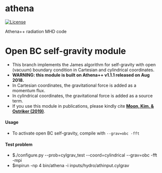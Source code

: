 athena
======
[![License](https://img.shields.io/badge/License-BSD%203--Clause-blue.svg)](https://opensource.org/licenses/BSD-3-Clause)

Athena++ radiation MHD code

Open BC self-gravity module
======
* This branch implements the James algorithm for self-gravity with open (vacuum) boundary condition in Cartesian and cylindrical coordinates.
* **WARNING: this module is built on Athena++ v1.1.1 released on Aug 2018.**
* In Cartesian coordinates, the gravitational force is added as a momentum flux.
* In cylindrical coordinates, the gravitational force is added as a source term.
* If you use this module in publications, please kindly cite **[Moon, Kim, & Ostriker (2019)](https://ui.adsabs.harvard.edu/abs/2019ApJS..241...24M/abstract)**.

#### Usage
* To activate open BC self-gravity, compile with `--grav=obc -fft`

#### Test problem
* $./configure.py --prob=cylgrav_test --coord=cylindrical --grav=obc -fft -mpi
* $mpirun -np 4 bin/athena -i inputs/hydro/athinput.cylgrav
